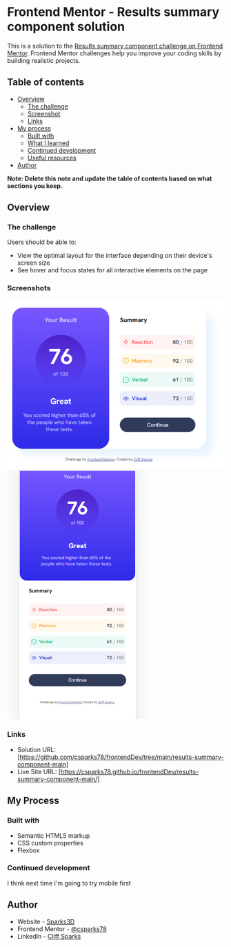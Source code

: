 # Frontend Mentor - Results summary component solution

This is a solution to the [Results summary component challenge on Frontend Mentor](https://www.frontendmentor.io/challenges/results-summary-component-CE_K6s0maV). Frontend Mentor challenges help you improve your coding skills by building realistic projects. 

## Table of contents

- [Overview](#overview)
  - [The challenge](#the-challenge)
  - [Screenshot](#screenshot)
  - [Links](#links)
- [My process](#my-process)
  - [Built with](#built-with)
  - [What I learned](#what-i-learned)
  - [Continued development](#continued-development)
  - [Useful resources](#useful-resources)
- [Author](#author)


**Note: Delete this note and update the table of contents based on what sections you keep.**

## Overview

### The challenge

Users should be able to:

- View the optimal layout for the interface depending on their device's screen size
- See hover and focus states for all interactive elements on the page

### Screenshots

![assets/images/challenge.png](./assets/images/challenge.png)
![assets/images/challenge-mobile.png](./assets/images/challenge-mobile.png)


### Links

- Solution URL: [https://github.com/csparks78/frontendDev/tree/main/results-summary-component-main]
- Live Site URL: [https://csparks78.github.io/frontendDev/results-summary-component-main/]

## My Process

### Built with

- Semantic HTML5 markup
- CSS custom properties
- Flexbox



### Continued development

I think next time I'm going to try mobile first




## Author

- Website - [Sparks3D](https://www.sparks3d.com)
- Frontend Mentor - [@csparks78](https://www.frontendmentor.io/profile/csparks78)
- LinkedIn - [Cliff Sparks](https://www.linkedin.com/in/cliff-sparks-8231092b/)


